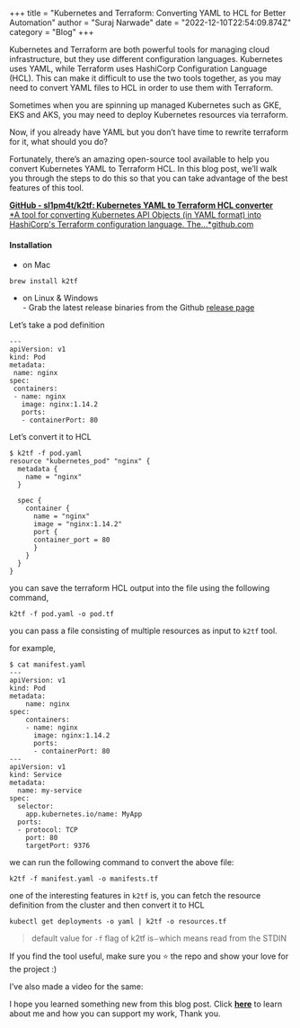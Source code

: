 +++
title = "Kubernetes and Terraform: Converting YAML to HCL for Better Automation"
author = "Suraj Narwade"
date = "2022-12-10T22:54:09.874Z"
category = "Blog"
+++

Kubernetes and Terraform are both powerful tools for managing cloud infrastructure, but they use different configuration languages. Kubernetes uses YAML, while Terraform uses HashiCorp Configuration Language (HCL). This can make it difficult to use the two tools together, as you may need to convert YAML files to HCL in order to use them with Terraform.


Sometimes when you are spinning up managed Kubernetes such as GKE, EKS and AKS, you may need to deploy Kubernetes resources via terraform.


Now, if you already have YAML but you don’t have time to rewrite terraform for it, what should you do?


Fortunately, there’s an amazing open\-source tool available to help you convert Kubernetes YAML to Terraform HCL. In this blog post, we’ll walk you through the steps to do this so that you can take advantage of the best features of this tool.


[**GitHub \- sl1pm4t/k2tf: Kubernetes YAML to Terraform HCL converter**  
\*A tool for converting Kubernetes API Objects (in YAML format) into HashiCorp's Terraform configuration language. The…\*github.com](https://github.com/sl1pm4t/k2tf)


#### **Installation**


* on Mac



```
brew install k2tf

```

* on Linux \& Windows  
 \- Grab the latest release binaries from the Github [release page](https://github.com/sl1pm4t/k2tf/releases/)


Let’s take a pod definition



```
---
apiVersion: v1
kind: Pod
metadata:
 name: nginx
spec:
 containers:
 - name: nginx
   image: nginx:1.14.2
   ports:
   - containerPort: 80

```

Let’s convert it to HCL



```
$ k2tf -f pod.yaml
resource "kubernetes_pod" "nginx" {
  metadata {
    name = "nginx"
  }

  spec {
    container {
      name = "nginx"
      image = "nginx:1.14.2"
      port {
      container_port = 80
      }
    }
  }
}

```

you can save the terraform HCL output into the file using the following command,



```
k2tf -f pod.yaml -o pod.tf

```

you can pass a file consisting of multiple resources as input to `k2tf` tool.


for example,



```
$ cat manifest.yaml
---
apiVersion: v1
kind: Pod
metadata:
    name: nginx
spec:
    containers:
    - name: nginx
      image: nginx:1.14.2
      ports:
      - containerPort: 80
---
apiVersion: v1
kind: Service
metadata:
  name: my-service
spec:
  selector:
    app.kubernetes.io/name: MyApp
  ports:
  - protocol: TCP
    port: 80
    targetPort: 9376

```

we can run the following command to convert the above file:



```
k2tf -f manifest.yaml -o manifests.tf

```

one of the interesting features in `k2tf` is, you can fetch the resource definition from the cluster and then convert it to HCL



```
kubectl get deployments -o yaml | k2tf -o resources.tf

```


> default value for `-f` flag of k2tf is `—` which means read from the STDIN


If you find the tool useful, make sure you ⭐️ the repo and show your love for the project :)


I’ve also made a video for the same:



I hope you learned something new from this blog post. Click [**here**](https://surajincloud.com/about) to learn about me and how you can support my work, Thank you.


